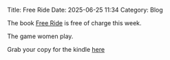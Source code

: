 Title: Free Ride 
Date: 2025-06-25 11:34
Category: Blog

The book [Free Ride](https://www.amazon.com/dp/B0CMDC25TD?ref_=cm_sw_r_ffobk_cp_ud_dp_AC5J4WT3ZA2WQN0DHPQV) is free of charge this week. 

The game women play. 

Grab your copy for the kindle [here](https://www.amazon.com/dp/B0CMDC25TD?ref_=cm_sw_r_ffobk_cp_ud_dp_AC5J4WT3ZA2WQN0DHPQV)
